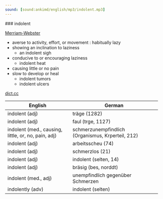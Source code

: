 ```yaml
---
sound: [sound:ankimd/english/mp3/indolent.mp3]
---
```


\### indolent

[Merriam-Webster](https://www.merriam-webster.com/dictionary/indolent)

- averse to activity, effort, or movement : habitually lazy
- showing an inclination to laziness
    - an indolent sigh
- conducive to or encouraging laziness
    - indolent heat
- causing little or no pain
- slow to develop or heal
    - indolent tumors
    - indolent ulcers

[dict.cc](https://www.dict.cc/indolent)

| English        | German       |
| -------------- | ------------ |
| indolent (adj) | träge (1282) |
| indolent (adj) | faul (trge, 1127) |
| indolent (med., causing, little, or, no, pain, adj) | schmerzunempfindlich (Organismus, Krperteil, 212) |
| indolent (adj) | arbeitsscheu (74) |
| indolent (adj) | schmerzlos (21) |
| indolent (adj) | indolent (selten, 14) |
| indolent (adj) | bräsig (bes, norddt) |
| indolent (med., adj) | unempfindlich gegenüber Schmerzen |
| indolently (adv) | indolent (selten) |
